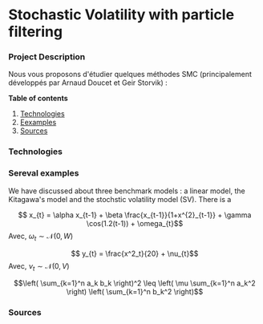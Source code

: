 # Stochastic Volatility with particle filtering

### Project Description
Nous vous proposons d'étudier quelques méthodes SMC (principalement développés par Arnaud Doucet et Geir Storvik) :

**Table of contents**
1. [Technologies](#technologies)
2. [Eexamples](#examples)
3. [Sources](#sources)


### Technologies 

### Sereval examples 

We have discussed about three benchmark models : a linear model, the Kitagawa's model and the stochstic volatility model (SV). There is a 

$$ x_{t} = \alpha x_{t-1} + \beta \frac{x_{t-1}}{1+x^{2}_{t-1}} + \gamma \cos(1.2(t-1)) + \omega_{t}$$
Avec, $\omega_{t} \sim \mathcal{N}(0,W)$

$$ y_{t} = \frac{x^2_t}{20} + \nu_{t}$$
Avec, $\nu_{t} \sim \mathcal{N}(0,V)$

$$\left( \sum_{k=1}^n a_k b_k \right)^2 \leq \left( \mu \sum_{k=1}^n a_k^2 \right) \left( \sum_{k=1}^n b_k^2 \right)$$

### Sources
